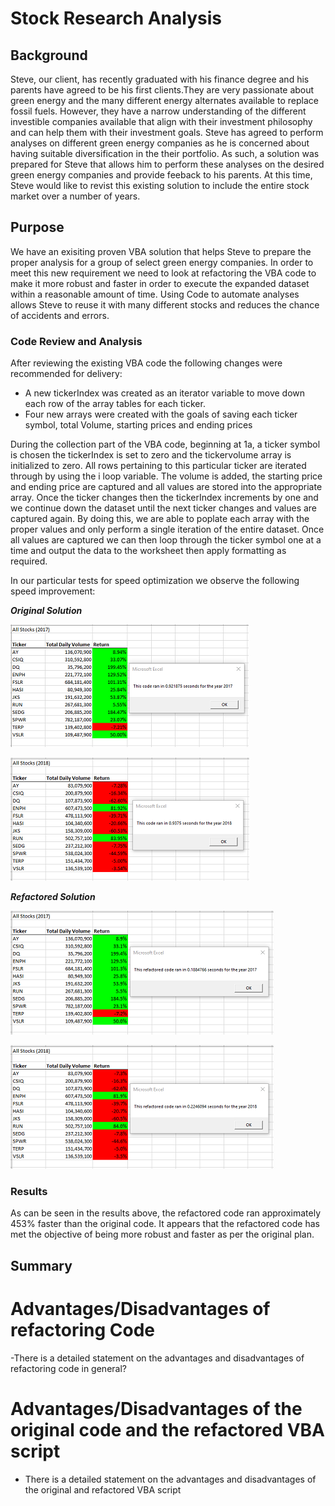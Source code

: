 
# Stock Research Analysis

## Background
Steve, our client, has recently graduated with his finance degree and his parents have agreed to be his first clients.They are very passionate about green energy and the many different energy alternates available to replace fossil fuels. However, they have a narrow understanding of the different investible companies available that align with their investment philosophy and can help them with their investment goals. Steve has agreed to perform analyses on different green energy companies as he is concerned about having suitable diversification in the their portfolio. As such, a solution was prepared for Steve that allows him to perform these analyses on the desired green energy companies and provide feeback to his parents. At this time, Steve would like to revist this existing solution to include the entire stock market over a number of years.

## Purpose
We have an exisiting proven VBA solution that helps Steve to prepare the proper analysis for a group of select green energy companies. In order to meet this new requirement we need to look at refactoring the VBA code to make it more robust and faster in order to execute the expanded dataset within a reasonable amount of time. Using Code to automate  analyses allows Steve to reuse it with many different stocks and reduces the chance of accidents and errors.

### Code Review and Analysis

After reviewing the existing VBA code the following changes were recommended for delivery:

- A new tickerIndex was created as an iterator variable to move down each row of the array tables for each ticker.
- Four new arrays were created with the goals of saving each ticker symbol, total Volume, starting prices and ending prices
  
During the collection part of the VBA code, beginning at 1a, a ticker symbol is chosen the tickerIndex is set to zero and the tickervolume array is initialized to zero. All rows pertaining to this particular ticker are iterated through by using the i loop variable. The volume is added, the starting price and ending price are captured and all values are stored into the appropriate array. Once the ticker changes then the tickerIndex increments by one and we continue down the dataset until the next ticker changes and values are captured again. By doing this, we are able to poplate each array with the proper values and only perform a single iteration of the entire dataset. Once all values are captured we can then loop through the ticker symbol one at a time and output the data to the worksheet then apply formatting as required.

In our particular tests for speed optimization we observe the following speed improvement:

_**Original Solution**_

![Original 2017 Results](Resources/VBA_Challenge_old_2017.png)

![Original 2018 Results](Resources/VBA_Challenge_old_2018.png)

_**Refactored Solution**_

![Refactored 2017 Results](Resources/VBA_Challenge_2017.png)

![Refactored 2018 Results](Resources/VBA_Challenge_2018.png)

### Results 
As can be seen in the results above, the refactored code ran approximately 453% faster than the original code. It appears that the refactored code has met the objective of being more robust and faster as per the original plan.


## Summary

# Advantages/Disadvantages of refactoring Code

-There is a detailed statement on the advantages and disadvantages of refactoring code in general?

# Advantages/Disadvantages of the original code and the refactored VBA script

- There is a detailed statement on the advantages and disadvantages of the original and refactored VBA script